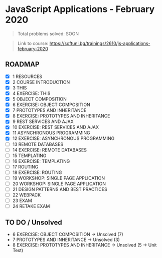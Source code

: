 # JavaScript Applications - February 2020

> Total problems solved: SOON

> Link to course: https://softuni.bg/trainings/2610/js-applications-february-2020

## ROADMAP

-   [x] 1 RESOURCES
-   [x] 2 COURSE INTRODUCTION
-   [x] 3 THIS
-   [x] 4 EXERCISE: THIS
-   [x] 5 OBJECT COMPOSITION
-   [x] 6 EXERCISE: OBJECT COMPOSITION
-   [x] 7 PROTOTYPES AND INHERITANCE
-   [x] 8 EXERCISE: PROTOTYPES AND INHERITANCE
-   [x] 9 REST SERVICES AND AJAX
-   [x] 10 EXERCISE: REST SERVICES AND AJAX
-   [x] 11 ASYNCHRONOUS PROGRAMMING
-   [x] 12 EXERCISE: ASYNCHRONOUS PROGRAMMING
-   [ ] 13 REMOTE DATABASES
-   [ ] 14 EXERCISE: REMOTE DATABASES
-   [ ] 15 TEMPLATING
-   [ ] 16 EXERCISE: TEMPLATING
-   [ ] 17 ROUTING
-   [ ] 18 EXERCISE: ROUTING
-   [ ] 19 WORKSHOP: SINGLE PAGE APPLICATION
-   [ ] 20 WORKSHOP: SINGLE PAGE APPLICATION
-   [ ] 21 DESIGN PATTERNS AND BEST PRACTICES
-   [ ] 22 WEBPACK
-   [ ] 23 EXAM
-   [ ] 24 RETAKE EXAM

## TO DO / Unsolved

-   6 EXERCISE: OBJECT COMPOSITION -> Unsolved (7)
-   7 PROTOTYPES AND INHERITANCE -> Unsolved (3)
-   8 EXERCISE: PROTOTYPES AND INHERITANCE -> Unsolved (5 -> Unit Test)
